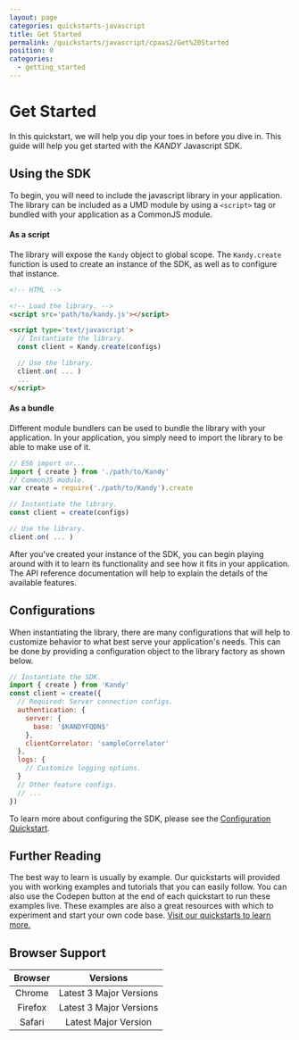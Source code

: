 ```yaml
---
layout: page
categories: quickstarts-javascript
title: Get Started
permalink: /quickstarts/javascript/cpaas2/Get%20Started
position: 0
categories:
  - getting_started
---
```


# Get Started

In this quickstart, we will help you dip your toes in before you dive in. This guide will help you get started with the $KANDY$ Javascript SDK.

## Using the SDK

To begin, you will need to include the javascript library in your application. The library can be included as a UMD module by using a `<script>` tag or bundled with your application as a CommonJS module.

#### As a script

The library will expose the `Kandy` object to global scope. The `Kandy.create` function is used to create an instance of the SDK, as well as to configure that instance.

``` html
<!-- HTML -->

<!-- Load the library. -->
<script src='path/to/kandy.js'></script>

<script type='text/javascript'>
  // Instantiate the library.
  const client = Kandy.create(configs)

  // Use the library.
  client.on( ... )
  ...
</script>
```

#### As a bundle

Different module bundlers can be used to bundle the library with your application. In your application, you simply need to import the library to be able to make use of it.

``` javascript
// ES6 import or...
import { create } from './path/to/Kandy'
// CommonJS module.
var create = require('./path/to/Kandy').create

// Instantiate the library.
const client = create(configs)

// Use the library.
client.on( ... )
```

After you've created your instance of the SDK, you can begin playing around with it to learn its functionality and see how it fits in your application. The API reference documentation will help to explain the details of the available features.

## Configurations

When instantiating the library, there are many configurations that will help to customize behavior to what best serve your application's needs. This can be done by providing a configuration object to the library factory as shown below.

```javascript
// Instantiate the SDK.
import { create } from 'Kandy'
const client = create({
  // Required: Server connection configs.
  authentication: {
    server: {
      base: '$KANDYFQDN$'
    },
    clientCorrelator: 'sampleCorrelator'
  },
  logs: {
    // Customize logging options.
  }
  // Other feature configs.
  // ...
})
```

To learn more about configuring the SDK, please see the [Configuration Quickstart](Configurations).

## Further Reading

The best way to learn is usually by example. Our quickstarts will provided you with working examples and tutorials that you can easily follow. You can also use the Codepen button at the end of each quickstart to run these examples live. These examples are also a great resources with which to experiment and start your own code base. [Visit our quickstarts to learn more.](../)

## Browser Support

| Browser |        Versions         |
| :-----: | :---------------------: |
| Chrome  | Latest 3 Major Versions |
| Firefox | Latest 3 Major Versions |
| Safari  |  Latest Major Version   |




